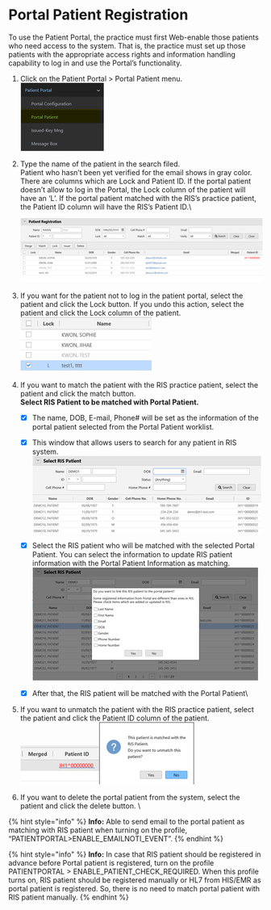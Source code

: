 # Portal Patient Registration

To use the Patient Portal, the practice must first Web-enable those patients who need access to the system. That is, the practice must set up those patients with the appropriate access rights and information handling capability to log in and use the Portal’s functionality.

1. Click on the Patient Portal > Portal Patient menu.\
   ![](<../../.gitbook/assets/image (10).png>)
2.  Type the name of the patient in the search filed.\
    Patient who hasn’t been yet verified for the email shows in gray color. There are columns which are Lock and Patient ID. If the portal patient doesn’t allow to log in the Portal, the Lock column of the patient will have an ‘L’. If the portal patient matched with the RIS’s practice patient, the Patient ID column will have the RIS’s Patient ID.\


    <img src="../../.gitbook/assets/image (26).png" alt="" data-size="original">


3. If you want for the patient not to log in the patient portal, select the patient and click the Lock button. If you undo this action, select the patient and click the Lock column of the patient.\
   ![](../../.gitbook/assets/image.png)
4.  If you want to match the patient with the RIS practice patient, select the patient and click the match button. \
    **Select RIS Patient to be matched with Portal Patient.**

    * [x] The name, DOB, E-mail, Phone# will be set as the information of the portal patient selected from the Portal Patient worklist.
    * [x] This window that allows users to search for any patient in RIS system.\
      ![](<../../.gitbook/assets/image (17).png>)
    * [x] Select the RIS patient who will be matched with the selected Portal Patient. You can select the information to update RIS patient information with the Portal Patient Information as matching.\
      ![](<../../.gitbook/assets/image (81).png>)
    * [x] After that, the RIS patient will be matched with the Portal Patient\


    &#x20;
5. If you want to unmatch the patient with the RIS practice patient, select the patient and click the Patient ID column of the patient.\
   ![](<../../.gitbook/assets/image (55).png>)![](<../../.gitbook/assets/image (62).png>)
6. If you want to delete the portal patient from the system, select the patient and click the delete button. \


{% hint style="info" %}
**Info:** Able to send email to the portal patient as matching with RIS patient when turning on the profile, “PATIENTPORTAL>ENABLE\_EMAILNOTI\_EVENT”.
{% endhint %}

{% hint style="info" %}
**Info:** In case that RIS patient should be registered in advance before Portal patient is registered, turn on the profile PATIENTPORTAL > ENABLE\_PATIENT\_CHECK\_REQUIRED. When this profile turns on, RIS patient should be registered manually or HL7 from HIS/EMR as portal patient is registered. So, there is no need to match portal patient with RIS patient manually.
{% endhint %}
